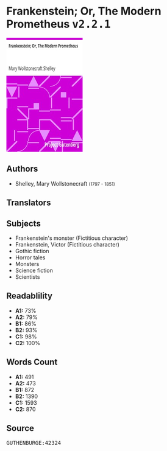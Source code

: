 # Frankenstein; Or, The Modern Prometheus <kbd>v2.2.1</kbd>

![](./cover.medium.jpg "")

## Authors


 - Shelley, Mary Wollstonecraft <small>(1797 - 1851)</small>

## Translators



## Subjects


 - Frankenstein's monster (Fictitious character)
 - Frankenstein, Victor (Fictitious character)
 - Gothic fiction
 - Horror tales
 - Monsters
 - Science fiction
 - Scientists

## Readablility


 - **A1:** 73%
 - **A2:** 79%
 - **B1:** 86%
 - **B2:** 93%
 - **C1:** 98%
 - **C2:** 100%

## Words Count


 - **A1:** 491
 - **A2:** 473
 - **B1:** 872
 - **B2:** 1390
 - **C1:** 1593
 - **C2:** 870

## Source


<kbd>GUTHENBURGE:42324</kbd>

